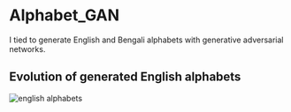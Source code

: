 # Alphabet_GAN

I tied to generate English and Bengali alphabets with generative adversarial networks.
## Evolution of generated English alphabets
![english alphabets]()
